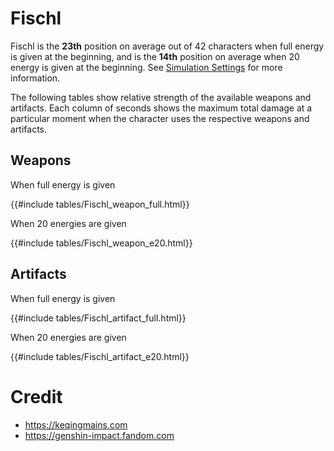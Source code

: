 # Fischl

Fischl is the **23th** position on average out of 42
characters when full energy is given at the beginning, and is the
**14th** position on average when 20 energy is given at the
beginning. See [Simulation Settings](./simulation_settings.md) for more
information.

The following tables show relative strength of the available weapons and
artifacts. Each column of seconds shows the maximum total damage at a
particular moment when the character uses the respective weapons and
artifacts.

## Weapons

When full energy is given

{{#include tables/Fischl_weapon_full.html}}

When 20 energies are given

{{#include tables/Fischl_weapon_e20.html}}

## Artifacts

When full energy is given

{{#include tables/Fischl_artifact_full.html}}

When 20 energies are given

{{#include tables/Fischl_artifact_e20.html}}

# Credit

- <https://keqingmains.com>
- <https://genshin-impact.fandom.com>
